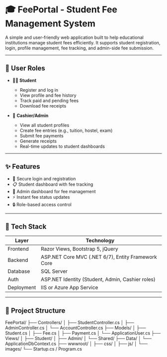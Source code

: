 # 🎓 FeePortal - Student Fee Management System

A simple and user-friendly web application built to help educational institutions manage student fees efficiently. It supports student registration, login, profile management, fee tracking, and admin-side fee submission.

---

## 👥 User Roles

- 🧑‍🎓 **Student**
  - Register and log in
  - View profile and fee history
  - Track paid and pending fees
  - Download fee receipts

- 💼 **Cashier/Admin**
  - View all student profiles
  - Create fee entries (e.g., tuition, hostel, exam)
  - Submit fee payments
  - Generate receipts
  - Real-time updates to student dashboards

---

## ✨ Features

- 🔐 Secure login and registration
- 📋 Student dashboard with fee tracking
- 🧾 Admin dashboard for fee management
- ⚡ Instant fee status updates
- 🔒 Role-based access control

---

## 🧰 Tech Stack

| Layer       | Technology                     |
|------------|---------------------------------|
| Frontend   | Razor Views, Bootstrap 5, jQuery |
| Backend    | ASP.NET Core MVC (.NET 6/7), Entity Framework Core |
| Database   | SQL Server                      |
| Auth       | ASP.NET Identity (Student, Admin, Cashier roles) |
| Deployment | IIS or Azure App Service        |

---

## 📁 Project Structure
FeePortal/
├── Controllers/
│   ├── StudentController.cs
│   ├── AdminController.cs
│   └── AccountController.cs
├── Models/
│   ├── Student.cs
│   ├── Fee.cs
│   ├── Payment.cs
│   └── ApplicationUser.cs
├── Views/
│   ├── Student/
│   ├── Admin/
│   └── Shared/
├── Data/
│   └── ApplicationDbContext.cs
├── wwwroot/
│   ├── css/
│   ├── js/
│   └── images/
└── Startup.cs / Program.cs
